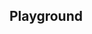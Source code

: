 <script setup>
import SwaggerUI from "@/swagger/view/SwaggerUI.vue";

import baseAllAbsWithQueryJson from "@/swagger/json/records/solr/all-record-permit-with-query.json";
import geneAllAbsWithQueryJson from "@/swagger/json/gene/solr/all-record-permit-with-query.json";

import baseAllAbsPermitJson from "@/swagger/json/records/solr/all-record-permit.json";
import geneAllAbsPermitJson from "@/swagger/json/gene/solr/all-record-permit.json";

import baseAllAbsPermitWithCountryJson from "@/swagger/json/records/solr/all-record-with-country.json";
import geneAllAbsPermitWithCountryJson from "@/swagger/json/gene/solr/all-record-with-country.json";

import baseAllAbsPermitWithRegionJson from "@/swagger/json/records/solr/all-record-with-region.json";
import geneAllAbsPermitWithRegionJson from "@/swagger/json/gene/solr/all-record-with-region.json";

import baseAllAbsPermitWithSubFiltersJson from "@/swagger/json/records/solr/all-record-with-subfilters.json";
import geneAllAbsPermitWithSubFiltersJson from "@/swagger/json/gene/solr/all-record-with-subfilters.json";

function mergeJson(base, specific) {
  const merged = JSON.parse(JSON.stringify(base));
  merged.paths["/index"].get.parameters[0].schema.example = specific.example;
  return merged;
}


const swaggerSpecs = [
  { json:mergeJson(baseAllAbsWithQueryJson, geneAllAbsWithQueryJson), protected: false },
  { json: mergeJson(baseAllAbsPermitJson, geneAllAbsPermitJson), protected: false },
  { json: mergeJson(baseAllAbsPermitWithCountryJson, geneAllAbsPermitWithCountryJson), protected: false },
  { json: mergeJson(baseAllAbsPermitWithRegionJson, geneAllAbsPermitWithRegionJson), protected: false },
  { json: mergeJson(baseAllAbsPermitWithSubFiltersJson, geneAllAbsPermitWithSubFiltersJson), protected: false },
];

</script>

<!--@include: @/../components/records/solr.md-->

## Playground

<SwaggerUI :swaggerSpecs="swaggerSpecs"/>

